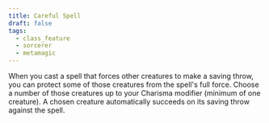 ```yaml
---
title: Careful Spell
draft: false
tags:
  - class_feature
  - sorcerer
  - metamagic
---
```

When you cast a spell that forces other creatures to make a saving throw, you can protect some of those creatures from the spell's full force. Choose a number of those creatures up to your Charisma modifier (minimum of one creature). A chosen creature automatically succeeds on its saving throw against the spell. 